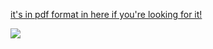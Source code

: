<a href="CV_BoraOden.pdf">it's in pdf format in here if you're looking for it!</a>

![]({{site.baseurl}}/images/cv1.png)
